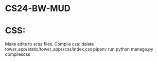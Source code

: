# CS24-BW-MUD

 # CSS:
Make edits to scss files.
Compile css:
delete tower_app/static/tower_app/scss/index.css
pipenv run python manage.py compilescss